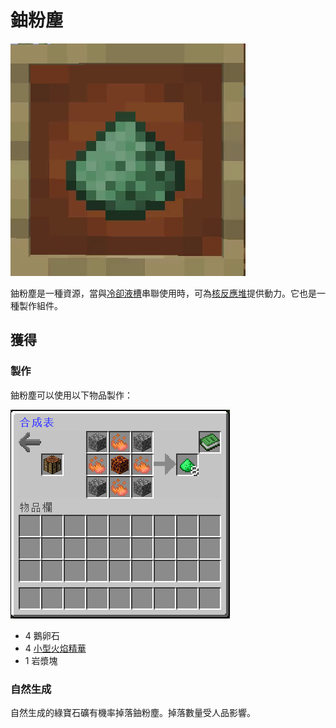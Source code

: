 # 鈾粉塵

![](<../.gitbook/assets/ezgif.com-gif-maker (3).png>)

鈾粉塵是一種資源，當與[冷卻液槽](nuclear-reactor.md)串聯使用時，可為[核反應堆](nuclear-reactor.md)提供動力。它也是一種製作組件。

## 獲得

### 製作

鈾粉塵可以使用以下物品製作：

![](<../.gitbook/assets/image (159).png>)

* 4 鵝卵石
* 4 [小型火焰精華](small-fire-essence.md)
* 1 岩漿塊

### 自然生成

自然生成的綠寶石礦有機率掉落鈾粉塵。掉落數量受人品影響。

